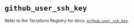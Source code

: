 # `github_user_ssh_key`

Refer to the Terraform Registry for docs: [`github_user_ssh_key`](https://registry.terraform.io/providers/integrations/github/6.0.0/docs/resources/user_ssh_key).
